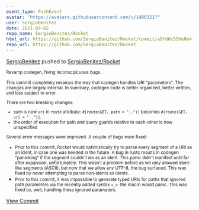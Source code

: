 ```yaml
---
event_type: PushEvent
avatar: "https://avatars.githubusercontent.com/u/1480321?"
user: SergioBenitez
date: 2021-03-02
repo_name: SergioBenitez/Rocket
html_url: https://github.com/SergioBenitez/Rocket/commit/a9fd6c556e0e4fbeb74718081edb0f56e0012a1c
repo_url: https://github.com/SergioBenitez/Rocket
---
```


<a href='https://github.com/SergioBenitez' target='_blank'>SergioBenitez</a> pushed to <a href='https://github.com/SergioBenitez/Rocket' target='_blank'>SergioBenitez/Rocket</a>

<small>Revamp codegen, fixing inconscpicuous bugs.

This commit completely revamps the way that codegen handles URI
"parameters". The changes are largely internal. In summary, codegen code
is better organized, better written, and less subject to error.

There are two breaking changes:
  * `path` is now `uri` in `route` attribute: `#[route(GET, path = "..")]`
    becomes `#[route(GET, uri = "..")]`.
  * the order of execution for path and query guards relative to
    each-other is now unspecified

Several error messages were improved. A couple of bugs were fixed:
  * Prior to this commit, Rocket would optimistically try to parse every
    segment of a URI as an ident, in case one was needed in the future.
    A bug in rustc results in codegen "panicking" if the segment
    couldn't _lex_ as an ident. This panic didn't manifest until far
    after expansion, unfortunately. This wasn't a problem before as we
    only allowed ident-like segments (ASCII), but now that we allow any
    UTF-8, the bug surfaced. This was fixed by never attempting to parse
    non-idents as idents.
  * Prior to this commit, it was impossible to generate typed URIs for
    paths that ignored path parameters via the recently added syntax
    `<_>`: the macro would panic. This was fixed by, well, handling
    these ignored parameters.</small>

<a href='https://github.com/SergioBenitez/Rocket/commit/a9fd6c556e0e4fbeb74718081edb0f56e0012a1c' target='_blank'>View Commit</a>